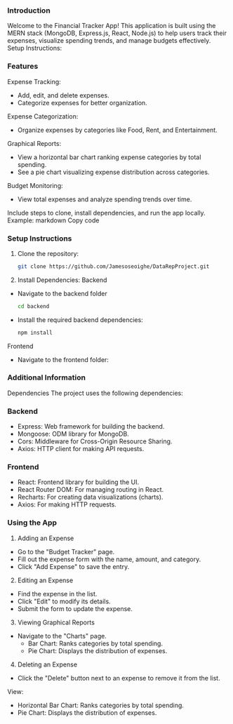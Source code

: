 ### Introduction
Welcome to the Financial Tracker App! This application is built using the MERN stack (MongoDB, Express.js, React, Node.js) to help users track their expenses, visualize spending trends, and manage budgets effectively.
Setup Instructions:

### Features
Expense Tracking:
 - Add, edit, and delete expenses.
 - Categorize expenses for better organization.

Expense Categorization: 
- Organize expenses by categories like Food, Rent, and Entertainment.

Graphical Reports:
  - View a horizontal bar chart ranking expense categories by total spending.
  - See a pie chart visualizing expense distribution across categories.
  
Budget Monitoring:
  - View total expenses and analyze spending trends over time.


Include steps to clone, install dependencies, and run the app locally.
Example:
markdown
Copy code
### Setup Instructions
1. Clone the repository:
   ```bash
   git clone https://github.com/Jamesoseoighe/DataRepProject.git
   ```
2. Install Dependencies:
Backend
- Navigate to the backend folder
     ```bash
     cd backend
     ```
- Install the required backend dependencies:
     ```bash
     npm install
     ```
Frontend
 - Navigate to the frontend folder:

   
### Additional Information
Dependencies
The project uses the following dependencies:

### Backend
- Express: Web framework for building the backend.
- Mongoose: ODM library for MongoDB.
- Cors: Middleware for Cross-Origin Resource Sharing.
- Axios: HTTP client for making API requests.
### Frontend
- React: Frontend library for building the UI.
- React Router DOM: For managing routing in React.
- Recharts: For creating data visualizations (charts).
- Axios: For making HTTP requests.

### Using the App
1. Adding an Expense
- Go to the "Budget Tracker" page.
- Fill out the expense form with the name, amount, and category.
- Click "Add Expense" to save the entry.
2. Editing an Expense
- Find the expense in the list.
- Click "Edit" to modify its details.
- Submit the form to update the expense.
3. Viewing Graphical Reports
- Navigate to the "Charts" page.
   - Bar Chart: Ranks categories by total spending.
   - Pie Chart: Displays the distribution of expenses.
4. Deleting an Expense
- Click the "Delete" button next to an expense to remove it from the list.

View:
- Horizontal Bar Chart: Ranks categories by total spending.
- Pie Chart: Displays the distribution of expenses.
